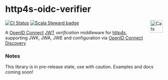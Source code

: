 http4s-oidc-verifier
===============

[![CI Status](https://github.com/andreamarcolin/http4s-oidc-verifier/workflows/ci/badge.svg)](https://github.com/andreamarcolin/http4s-oidc-verifier/actions) 
[![Scala Steward badge](https://img.shields.io/badge/Scala_Steward-helping-brightgreen.svg?style=flat&logo=data:image/png;base64,iVBORw0KGgoAAAANSUhEUgAAAA4AAAAQCAMAAAARSr4IAAAAVFBMVEUAAACHjojlOy5NWlrKzcYRKjGFjIbp293YycuLa3pYY2LSqql4f3pCUFTgSjNodYRmcXUsPD/NTTbjRS+2jomhgnzNc223cGvZS0HaSD0XLjbaSjElhIr+AAAAAXRSTlMAQObYZgAAAHlJREFUCNdNyosOwyAIhWHAQS1Vt7a77/3fcxxdmv0xwmckutAR1nkm4ggbyEcg/wWmlGLDAA3oL50xi6fk5ffZ3E2E3QfZDCcCN2YtbEWZt+Drc6u6rlqv7Uk0LdKqqr5rk2UCRXOk0vmQKGfc94nOJyQjouF9H/wCc9gECEYfONoAAAAASUVORK5CYII=)](https://scala-steward.org) <a href="https://typelevel.org/cats/"><img src="https://typelevel.org/cats/img/cats-badge.svg" height="40px" align="right" alt="Cats friendly" /></a>

A [OpenID Connect](https://openid.net/specs/openid-connect-core-1_0-final.html) [JWT](https://tools.ietf.org/html/rfc7519) *verification* middleware for [http4s](https://http4s.org/), supporting JWK, JWA, JWE and configuration via [OpenID Connect Discovery](https://openid.net/specs/openid-connect-discovery-1_0.html)

### Notes

This library is in pre-release state, use with caution. Examples and docs coming soon!